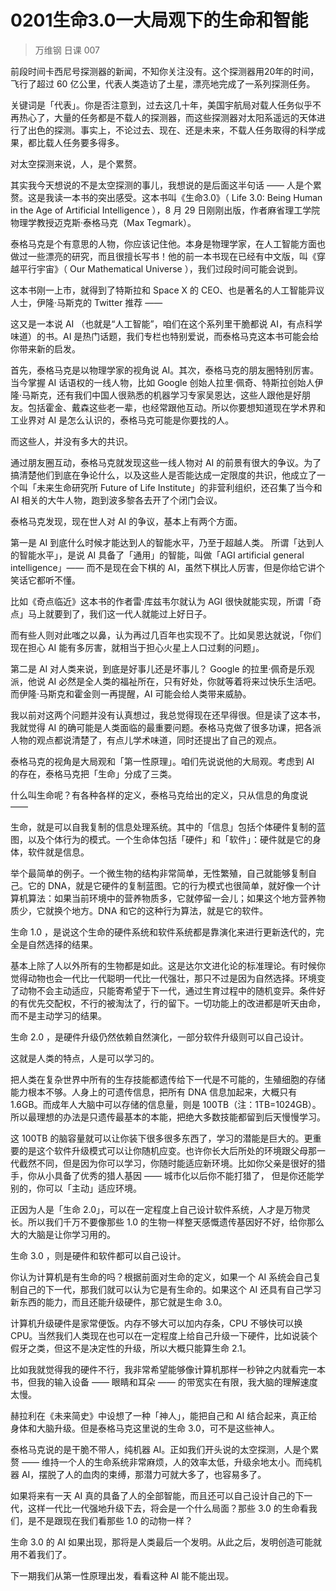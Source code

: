 # 0201生命3.0一大局观下的生命和智能

> 万维钢 日课 007

前段时间卡西尼号探测器的新闻，不知你关注没有。这个探测器用20年的时间，飞行了超过 60 亿公里，代表人类造访了土星，漂亮地完成了一系列探测任务。

关键词是「代表」。你是否注意到，过去这几十年，美国宇航局对载人任务似乎不再热心了，大量的任务都是不载人的探测器，而这些探测器对太阳系遥远的天体进行了出色的探测。事实上，不论过去、现在、还是未来，不载人任务取得的科学成果，都比载人任务要多得多。

对太空探测来说，人，是个累赘。

其实我今天想说的不是太空探测的事儿，我想说的是后面这半句话 —— 人是个累赘。这是我读一本书的突出感受。这本书叫《生命3.0》（ Life 3.0: Being Human in the Age of Artificial Intelligence ），8 月 29 日刚刚出版，作者麻省理工学院物理学教授迈克斯·泰格马克（Max Tegmark）。

泰格马克是个有意思的人物，你应该记住他。本身是物理学家，在人工智能方面也做过一些漂亮的研究，而且很擅长写书！他的前一本书现在已经有中文版，叫《穿越平行宇宙》（ Our Mathematical Universe ），我们过段时间可能会说到。

这本书刚一上市，就得到了特斯拉和 Space X 的 CEO、也是著名的人工智能异议人士，伊隆·马斯克的 Twitter 推荐 —— 

这又是一本说 AI （也就是“人工智能”，咱们在这个系列里干脆都说 AI，有点科学味道）的书。AI 是热门话题，我们专栏也特别爱说，而泰格马克这本书可能会给你带来新的启发。

首先，泰格马克是以物理学家的视角说 AI。其次，泰格马克的朋友圈特别厉害。当今掌握 AI 话语权的一线人物，比如 Google 创始人拉里·佩奇、特斯拉创始人伊隆·马斯克，还有我们中国人很熟悉的机器学习专家吴恩达，这些人跟他是好朋友。包括霍金、戴森这些老一辈，也经常跟他互动。所以你要想知道现在学术界和工业界对 AI 是怎么认识的，泰格马克可能是你要找的人。

而这些人，并没有多大的共识。

通过朋友圈互动，泰格马克就发现这些一线人物对 AI 的前景有很大的争议。为了搞清楚他们到底在争论什么，以及这些人是否能达成一定限度的共识，他成立了一个叫「未来生命研究所 Future of Life Institute」的非营利组织，还召集了当今和 AI 相关的大牛人物，跑到波多黎各去开了个闭门会议。

泰格马克发现，现在世人对 AI 的争议，基本上有两个方面。

第一是 AI 到底什么时候才能达到人的智能水平，乃至于超越人类。 所谓「达到人的智能水平」，是说 AI 具备了「通用」的智能，叫做「AGI artificial general intelligence」—— 而不是现在会下棋的 AI，虽然下棋比人厉害，但是你给它讲个笑话它都听不懂。

比如《奇点临近》这本书的作者雷·库兹韦尔就认为 AGI 很快就能实现，所谓「奇点」马上就要到了，我们这一代人就能过上好日子。

而有些人则对此嗤之以鼻，认为再过几百年也实现不了。比如吴恩达就说，「你们现在担心 AI 能有多厉害，就相当于担心火星上人口过剩的问题」。

第二是 AI 对人类来说，到底是好事儿还是坏事儿？ Google 的拉里·佩奇是乐观派，他说 AI 必然是全人类的福祉所在，只有好处，你就等着将来过快乐生活吧。而伊隆·马斯克和霍金则一再提醒，AI 可能会给人类带来威胁。

我以前对这两个问题并没有认真想过，我总觉得现在还早得很。但是读了这本书，我就觉得 AI 的确可能是人类面临的最重要问题。泰格马克做了很多功课，把各派人物的观点都说清楚了，有点儿学术味道，同时还提出了自己的观点。

泰格马克的视角是大局观和「第一性原理」。咱们先说说他的大局观。考虑到 AI 的存在，泰格马克把「生命」分成了三类。

什么叫生命呢？有各种各样的定义，泰格马克给出的定义，只从信息的角度说 —— 

生命，就是可以自我复制的信息处理系统。其中的「信息」包括个体硬件复制的蓝图，以及个体行为的模式。一个生命体包括「硬件」和「软件」：硬件就是它的身体，软件就是信息。

举个最简单的例子。一个微生物的结构非常简单，无性繁殖，自己就能够复制自己。它的 DNA，就是它硬件的复制蓝图。它的行为模式也很简单，就好像一个计算机算法：如果当前环境中的营养物质多，它就停留一会儿；如果这个地方营养物质少，它就换个地方。DNA 和它的这种行为算法，就是它的软件。

生命 1.0 ，是说这个生命的硬件系统和软件系统都是靠演化来进行更新迭代的，完全是自然选择的结果。

基本上除了人以外所有的生物都是如此。这是达尔文进化论的标准理论。有时候你觉得动物也会一代比一代聪明一代比一代强壮，那只不过是因为自然选择。环境变了动物不会主动适应，只能寄希望于下一代，通过生育过程中的随机变异。条件好的有优先交配权，不行的被淘汰了，行的留下。一切功能上的改进都是听天由命，而不是主动学习的结果。

生命 2.0 ，是硬件升级仍然依赖自然演化，一部分软件升级则可以自己设计。

这就是人类的特点，人是可以学习的。

把人类在复杂世界中所有的生存技能都遗传给下一代是不可能的，生殖细胞的存储能力根本不够。人身上的可遗传信息，把所有 DNA 信息加起来，大概只有 1.6GB。而成年人大脑中可以存储的信息量，则是 100TB（注：1TB=1024GB）。所以最理想的办法是只遗传最基本的本能，把绝大多数技能都留到后天慢慢学习。

这 100TB 的脑容量就可以让你装下很多很多东西了，学习的潜能是巨大的。更重要的是这个软件升级模式可以让你随机应变。也许你长大后所处的环境跟父母那一代截然不同，但是因为你可以学习，你随时能适应新环境。比如你父亲是很好的猎手，你从小具备了优秀的猎人基因 —— 城市化以后你不能打猎了， 但是你还能学别的，你可以「主动」适应环境。

正因为人是「生命 2.0」，可以在一定程度上自己设计软件系统，人才是万物灵长。所以我们千万不要像那些 1.0 的生物一样整天感慨遗传基因好不好，给你那么大的大脑是让你学习用的。

生命 3.0 ，则是硬件和软件都可以自己设计。

你认为计算机是有生命的吗？根据前面对生命的定义，如果一个 AI 系统会自己复制自己的下一代，那我们就可以认为它是有生命的。如果这个 AI 还具有自己学习新东西的能力，而且还能升级硬件，那它就是生命 3.0。

计算机升级硬件是家常便饭。内存不够大可以加内存条，CPU 不够快可以换 CPU。当然我们人类现在也可以在一定程度上给自己升级一下硬件，比如说装个假牙之类，但这不是决定性的升级，所以大概只能算生命 2.1。

比如我就觉得我的硬件不行，我非常希望能够像计算机那样一秒钟之内就看完一本书，但我的输入设备 —— 眼睛和耳朵 —— 的带宽实在有限，我大脑的理解速度太慢。

赫拉利在《未来简史》中设想了一种「神人」，能把自己和 AI 结合起来，真正给身体和大脑升级。但是泰格马克这里说的生命 3.0，可不是这些神人。

泰格马克说的是干脆不带人，纯机器 AI。正如我们开头说的太空探测，人是个累赘 —— 维持一个人的生命系统非常麻烦，人的效率太低，升级余地太小。而纯机器 AI，摆脱了人的血肉的束缚，那潜力可就大多了，也容易多了。

如果将来有一天 AI 真的具备了人的全部智能，而且还可以自己设计自己的下一代，这样一代比一代强地升级下去，将会是一个什么局面？那些 3.0 的生命看我们，是不是跟现在我们看那些 1.0 的动物一样？

生命 3.0 的 AI 如果出现，那将是人类最后一个发明。从此之后，发明创造可能就用不着我们了。

下一期我们从第一性原理出发，看看这种 AI 能不能出现。


